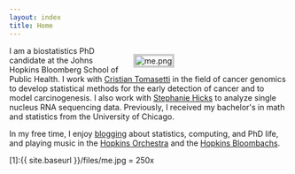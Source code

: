 ```yaml
---
layout: index
title: Home
---
```




<figure style="float: right; width: 240px; margin-left: 24px; margin-bottom: 6px">
	<img src="{{ site.baseurl }}/files/me.png" alt="me.png" style="border: #ccc 4px solid"/>
	<figcaption style="text-align: center; font-size: x-large">
    </figcaption>
</figure>

I am a biostatistics PhD candidate at the Johns Hopkins Bloomberg School of Public Health. I work with [Cristian Tomasetti](https://cristiantomasetti.com) in the field of cancer genomics to develop statistical methods for the early detection of cancer and to model carcinogenesis. I also work with [Stephanie Hicks](https://www.stephaniehicks.com/) to analyze single nucleus RNA sequencing data. Previously, I received my bachelor's in math and statistics from the University of Chicago. 

In my free time, I enjoy [blogging](https://blog.albertkuo.me) about statistics, computing, and PhD life, and playing music in the [Hopkins Orchestra](https://studentaffairs.jhu.edu/hso) and the [Hopkins Bloombachs](https://www.facebook.com/groups/bloombachsathopkins). 

[1]:{{ site.baseurl }}/files/me.jpg = 250x

